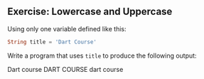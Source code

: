 ## Exercise: Lowercase and Uppercase

Using only one variable defined like this: 

```dart
String title = 'Dart Course'
```

Write a program that uses `title` to produce the following 
output:

Dart course
DART COURSE
dart course
